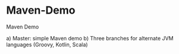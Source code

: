 # Maven-Demo
Maven Demo

a) Master: simple Maven demo
b) Three branches for alternate JVM languages (Groovy, Kotlin, Scala)
